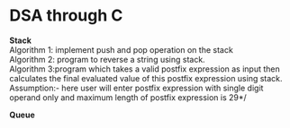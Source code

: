 # DSA through C

<b>Stack</b>
  <br>Algorithm 1: implement push and pop operation on the stack
  <br>Algorithm 2: program to reverse a string using stack.
  <br>Algorithm 3:program which takes a valid postfix expression as input then calculates the final evaluated value of this postfix expression using stack.
  <br>Assumption:- here user will enter postfix expression with single digit operand only and maximum length of postfix expression is 29*/

<b>Queue
